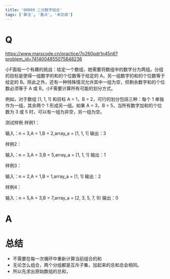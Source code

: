 ```yaml
---
title: '00089 二分数字组合'
tags: ['算法', '重点', '未完成']
---
```


# Q

https://www.marscode.cn/practice/7o260pdr1n45n6?problem_id=7414004855075848236

小F面临一个有趣的挑战：给定一个数组，她需要将数组中的数字分为两组。分组的目标是使得一组数字的和的个位数等于给定的 A，另一组数字的和的个位数等于给定的 B。除此之外，还有一种特殊情况允许其中一组为空，但剩余数字和的个位数必须等于 A 或 B。小F需要计算所有可能的划分方式。

例如，对于数组 [1, 1, 1] 和目标 A = 1，B = 2，可行的划分包括三种：每个 1 单独作为一组，其余两个 1 形成另一组。如果 A = 3，B = 5，当所有数字加和的个位数为 3 或 5 时，可以有一组为非空，另一组为空。

测试样例
样例1：

输入：n = 3,A = 1,B = 2,array_a = [1, 1, 1]
输出：3

样例2：

输入：n = 3,A = 3,B = 5,array_a = [1, 1, 1]
输出：1

样例3：

输入：n = 2,A = 1,B = 1,array_a = [1, 1]
输出：2

样例4：

输入：n = 5,A = 3,B = 7,array_a = [2, 3, 5, 7, 9]
输出：0

# A



# 总结

- 不需要在每一次循环中重新计算当前组合的和
- 无论怎么组合，两个分组都是互斥子集，加起来的总和总会相同。
- 所以先求出原始数组的总和，

<script>
  function func(a, b, arr) {
    const sum = arr.reduce((prev, next) => prev + next, 0)
    
  }
  // console.log(func(1, 2, [1, 1, 1]))
  // console.log(func(3, 5, [1, 1, 1]))
  // console.log(func(1, 1, [1, 1]))
  // console.log(func(3, 7, [2, 3, 5, 7, 9]))
  console.log(func(5, 7, [13,11,22,1,16,21,16,11,14,7]))
</script>
